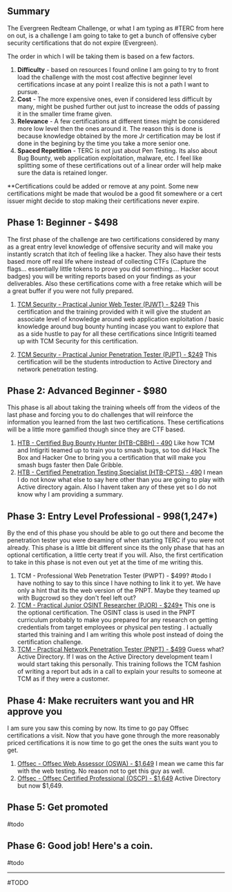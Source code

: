 ## Summary
The Evergreen Redteam Challenge, or what I am typing as #TERC from here on out, is a challenge I am going to take to get a bunch of offensive cyber security certifications that do not expire (Evergreen).

The order in which I will be taking them is based on a few factors.

1) **Difficulty** - based on resources I found online I am going to try to front load the challenge with the most cost affective beginner level certifications incase at any point I realize this is not a path I want to pursue.
2) **Cost** - The more expensive ones, even if considered less difficult by many, might be pushed further out just to increase the odds of passing it in the smaller time frame given.
3) **Relevance** - A few certifications at different times might be considered more low level then the ones around it. The reason this is done is because knowledge obtained by the more Jr certification may be lost if done in the begining by the time you take a more senior one.
4) **Spaced Repetition** - TERC is not just about Pen Testing. Its also about Bug Bounty, web application exploitation, malware, etc. I feel like splitting some of these certifications out of a linear order will help make sure the data is retained longer.

**Certifications could be added or remove at any point. Some new certifications might be made that woulod be a good fit somewhere or a cert issuer might decide to stop making their certifications never expire. 

## Phase 1: Beginner - $498

The first phase of the challenge are two certifications considered by many as a great entry level knowledge of offensive security and will make you instantly scratch that itch of feeling like a hacker. They also have their tests based more off real life where instead of collecting CTFs (Capture the flags... essentially little tokens to prove you did something.... Hacker scout badges) you will be writing reports based on your findings as your deliverables. Also these certifications come with a free retake which will be a great buffer if you were not fully prepared.

1) [TCM Security - Practical Junior Web Tester (PJWT) - $249](https://certifications.tcm-sec.com/pjwt/)
		This certification and the training provided with it will give the student an associate level of knowledge around web application exploitation / basic knowledge around bug bounty hunting incase you want to explore that as a side hustle to pay for all these certifications since Intigriti teamed up with TCM Security for this certification.
		
2) [TCM Security - Practical Junior Penetration Tester (PJPT) - $249](https://certifications.tcm-sec.com/pjpt/)
		This certification will be the students introduction to Active Directory and network penetration testing. 

## Phase 2: Advanced Beginner  - $980

This phase is all about taking the training wheels off from the videos of the last phase and forcing you to do challenges that will reinforce the information you learned from the last two certifications. These certifications will be a little more gamified though since they are CTF based.

1) [HTB - Certified Bug Bounty Hunter (HTB-CBBH) - 490](https://academy.hackthebox.com/preview/certifications/htb-certified-bug-bounty-hunter)
		Like how TCM and Intigriti teamed up to train you to smash bugs, so too did Hack The Box and Hacker One to bring you a certification that will make you smash bugs faster then Dale Gribble.
1) [HTB - Certified Penetration Testing Specialist (HTB-CPTS) - 490](https://academy.hackthebox.com/preview/certifications/htb-certified-penetration-testing-specialist)
		I mean I do not know what else to say here other than you are going to play with Active directory again. Also I havent taken any of these yet so I do not know why I am providing a summary.

## Phase 3: Entry Level Professional - $998 ($1,247*)

By the end of this phase you should be able to go out there and become the penetration tester you were dreaming of when starting TERC if you were not already. This phase is a little bit different since its the only phase that has an optional certification, a little certy treat if you will. Also, the first certification to take in this phase is not even out yet at the time of me writing this.

1) TCM - Professional Web Penetration Tester (PWPT) - $499? #todo
		I have nothing to say to this since I have nothing to link it to yet. We have only a hint that its the web version of the PNPT. Maybe they teamed up with Bugcrowd so they don't feel left out?
1) [TCM - Practical Junior OSINT Researcher (PJOR) - $249*](https://certifications.tcm-sec.com/pjor/)
		This one is the optional certification. The OSINT class is used in the PNPT curriculum probably to make you prepared for any research on getting credentials from target employees or physical pen testing . I actually started this training and I am writing this whole post instead of doing the certification challenge.
1) [TCM - Practical Network Penetration Tester (PNPT) - $499](https://certifications.tcm-sec.com/pnpt/)
		Guess what? Active Directory. If I was on the Active Directory development team I would start taking this personally. This training follows the TCM fashion of writing a report but ads in a call to explain your results to someone at TCM as if they were a customer.

## Phase 4: Make recruiters want you and HR approve you

I am sure you saw this coming by now. Its time to go pay Offsec certifications a visit. Now that you have gone through the more reasonably priced certifications it is now time to go get the ones the suits want you to get.

1) [Offsec - Offsec Web Assessor (OSWA) - $1,649](https://www.offsec.com/courses/web-200/)
		I mean we came this far with the web testing. No reason not to get this guy as well.
1) [Offsec - Offsec Certified Professional (OSCP) - $1,649](https://www.offsec.com/courses/pen-200/)
		Active Directory but now $1,649.

## Phase 5: Get promoted 

#todo

## Phase 6: Good job! Here's a coin.

#todo

---
#TODO 